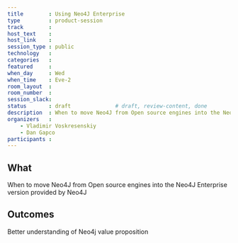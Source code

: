 ```yaml
---
title        : Using Neo4J Enterprise
type         : product-session
track        :
host_text    :
host_link    :
session_type : public
technology   :
categories   :
featured     :
when_day     : Wed
when_time    : Eve-2
room_layout  :
room_number  :
session_slack:
status       : draft              # draft, review-content, done
description  : When to move Neo4J from Open source engines into the Neo4J Enterprise version provided by Neo4J
organizers   :
    - Vladimir Voskresenskiy
    - Dan Gapco
participants :
---
```


## What

When to move Neo4J from Open source engines into the Neo4J Enterprise version provided by Neo4J

## Outcomes

Better understanding of Neo4j value proposition
